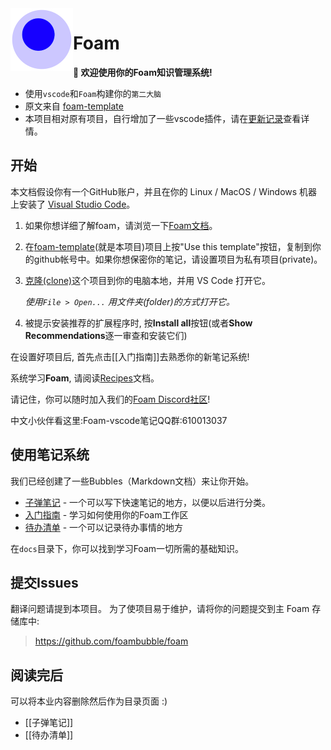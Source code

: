 <img src="docs/attachments/foam-icon.png" width=100 align="left">

# Foam

**👋 欢迎使用你的Foam知识管理系统!**

- 使用`vscode`和`Foam`构建你的`第二大脑`
- 原文来自 [foam-template](https://github.com/foambubble/foam-template)
- 本项目相对原有项目，自行增加了一些vscode插件，请在[更新记录](docs/features/更新记录.md)查看详情。

## 开始

本文档假设你有一个GitHub账户，并且在你的 Linux / MacOS / Windows 机器上安装了 [Visual Studio Code](https://code.visualstudio.com/)。

1. 如果你想详细了解foam，请浏览一下[Foam文档](https://foambubble.github.io/foam)。
2. 在[foam-template](https://github.com/AngusWG/foam-template-cn)(就是本项目)项目上按"Use this template"按钮，复制到你的github帐号中。如果你想保密你的笔记，请设置项目为私有项目(private)。
3. [克隆(clone)](https://help.github.com/en/github/creating-cloning-and-archiving-repositories/cloning-a-repository)这个项目到你的电脑本地，并用 VS Code 打开它。

    *使用`File > Open...` 用文件夹(folder)的方式打开它。*

4. 被提示安装推荐的扩展程序时, 按**Install all**按钮(或者**Show Recommendations**逐一审查和安装它们)

在设置好项目后, 首先点击[[入门指南]]去熟悉你的新笔记系统!

系统学习**Foam**, 请阅读[Recipes](https://foambubble.github.io/foam/recipes/recipes)文档。

请记住，你可以随时加入我们的[Foam Discord社区](https://foambubble.github.io/join-discord/g)!

中文小伙伴看这里:Foam-vscode笔记QQ群:610013037

## 使用笔记系统

我们已经创建了一些Bubbles（Markdown文档）来让你开始。

- [子弹笔记](子弹笔记.md) - 一个可以写下快速笔记的地方，以便以后进行分类。
- [入门指南](入门指南.md) - 学习如何使用你的Foam工作区
- [待办清单](待办清单.md) - 一个可以记录待办事情的地方

在`docs`目录下，你可以找到学习Foam一切所需的基础知识。

## 提交Issues

翻译问题请提到本项目。
为了使项目易于维护，请将你的问题提交到主 Foam 存储库中:

> <https://github.com/foambubble/foam>

## 阅读完后

可以将本业内容删除然后作为目录页面 :)

- [[子弹笔记]]
- [[待办清单]]
